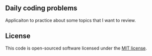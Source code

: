 ## Daily coding problems

Applicaiton to practice about some topics that I want to review.

## License

This code is open-sourced software licensed under the [MIT license](https://opensource.org/licenses/MIT).
